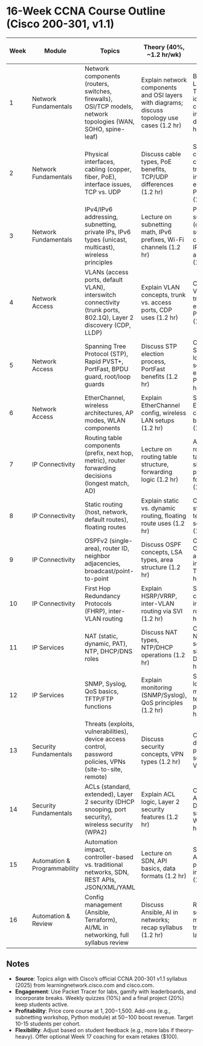 # 16-Week CCNA Course Outline (Cisco 200-301, v1.1)

| Week | Module | Topics | Theory (40%, ~1.2 hr/wk) | Practice (60%, ~1.8 hr/wk) | Notes |
|------|--------|--------|--------------------------|---------------------------|-------|
| 1 | Network Fundamentals | Network components (routers, switches, firewalls), OSI/TCP models, network topologies (WAN, SOHO, spine-leaf) | Explain network components and OSI layers with diagrams; discuss topology use cases (1.2 hr) | Build a simple LAN in Packet Tracer; identify components in a topology diagram (1.8 hr) | Use visuals for engagement; introduce course structure |
| 2 | Network Fundamentals | Physical interfaces, cabling (copper, fiber, PoE), interface issues, TCP vs. UDP | Discuss cable types, PoE benefits, TCP/UDP differences (1.2 hr) | Simulate cable connections; troubleshoot interface errors in Packet Tracer (1.8 hr) | Group activity: “Diagnose a cable fault” |
| 3 | Network Fundamentals | IPv4/IPv6 addressing, subnetting, private IPs, IPv6 types (unicast, multicast), wireless principles | Lecture on subnetting math, IPv6 prefixes, Wi-Fi channels (1.2 hr) | Practice subnetting (calculate subnets), configure IPv6 addresses (1.8 hr) | Offer optional “Subnetting Mastery” workshop ($50 add-on) |
| 4 | Network Access | VLANs (access ports, default VLAN), interswitch connectivity (trunk ports, 802.1Q), Layer 2 discovery (CDP, LLDP) | Explain VLAN concepts, trunk vs. access ports, CDP uses (1.2 hr) | Configure VLANs and trunks; enable CDP in Packet Tracer (1.8 hr) | Role-play: “Set up a VLAN for a small office” |
| 5 | Network Access | Spanning Tree Protocol (STP), Rapid PVST+, PortFast, BPDU guard, root/loop guards | Discuss STP election process, PortFast benefits (1.2 hr) | Configure STP, simulate loop scenarios, enable PortFast (1.8 hr) | Gamify: “Prevent a network loop” challenge |
| 6 | Network Access | EtherChannel, wireless architectures, AP modes, WLAN components | Explain EtherChannel config, wireless LAN setups (1.2 hr) | Set up EtherChannel, configure a basic WLAN (1.8 hr) | Discuss real-world Wi-Fi deployment scenarios |
| 7 | IP Connectivity | Routing table components (prefix, next hop, metric), router forwarding decisions (longest match, AD) | Lecture on routing table structure, forwarding logic (1.2 hr) | Analyze routing tables, simulate packet forwarding (1.8 hr) | Use flowcharts for routing decisions |
| 8 | IP Connectivity | Static routing (host, network, default routes), floating routes | Explain static vs. dynamic routing, floating route uses (1.2 hr) | Configure static routes, test failover scenarios (1.8 hr) | Group troubleshooting: “Fix a routing error” |
| 9 | IP Connectivity | OSPFv2 (single-area), router ID, neighbor adjacencies, broadcast/point-to-point | Discuss OSPF concepts, LSA types, area structure (1.2 hr) | Configure OSPF, verify adjacencies in Packet Tracer (1.8 hr) | Mid-course review; offer exam prep session ($30 add-on) |
| 10 | IP Connectivity | First Hop Redundancy Protocols (FHRP), inter-VLAN routing | Explain HSRP/VRRP, inter-VLAN routing via SVI (1.2 hr) | Set up HSRP, configure inter-VLAN routing (1.8 hr) | Tie to real-world: “Redundancy in enterprise networks” |
| 11 | IP Services | NAT (static, dynamic, PAT), NTP, DHCP/DNS roles | Discuss NAT types, NTP/DHCP operations (1.2 hr) | Configure NAT pools, set up NTP, simulate DHCP (1.8 hr) | Guest speaker: “IP services in industry” ($20 webinar) |
| 12 | IP Services | SNMP, Syslog, QoS basics, TFTP/FTP functions | Explain monitoring (SNMP/Syslog), QoS principles (1.2 hr) | Set up SNMP, log Syslog messages, test QoS policies (1.8 hr) | Demo: “Monitor a network with SNMP” |
| 13 | Security Fundamentals | Threats (exploits, vulnerabilities), device access control, password policies, VPNs (site-to-site, remote) | Discuss security concepts, VPN types (1.2 hr) | Configure device passwords, set up a basic VPN (1.8 hr) | Ethical hacking demo to excite students |
| 14 | Security Fundamentals | ACLs (standard, extended), Layer 2 security (DHCP snooping, port security), wireless security (WPA2) | Explain ACL logic, Layer 2 security features (1.2 hr) | Configure ACLs, enable DHCP snooping, set WPA2 (1.8 hr) | Offer “Security Essentials” add-on ($50, 4 hr) |
| 15 | Automation & Programmability | Automation impact, controller-based vs. traditional networks, SDN, REST APIs, JSON/XML/YAML | Lecture on SDN, API basics, data formats (1.2 hr) | Script basic API calls, parse JSON in Python (1.8 hr) | Hackathon: “Automate a network task” |
| 16 | Automation & Review | Config management (Ansible, Terraform), AI/ML in networking, full syllabus review | Discuss Ansible, AI in networks; recap syllabus (1.2 hr) | Run Ansible scripts, take mock exam, troubleshoot labs (1.8 hr) | Bundle exam voucher ($300); offer Python add-on ($100) |

## Notes
- **Source**: Topics align with Cisco’s official CCNA 200-301 v1.1 syllabus (2025) from learningnetwork.cisco.com and cisco.com.
- **Engagement**: Use Packet Tracer for labs, gamify with leaderboards, and incorporate breaks. Weekly quizzes (10%) and a final project (20%) keep students active.
- **Profitability**: Price core course at $1,200-$1,500. Add-ons (e.g., subnetting workshop, Python module) at $50-$100 boost revenue. Target 10-15 students per cohort.
- **Flexibility**: Adjust based on student feedback (e.g., more labs if theory-heavy). Offer optional Week 17 coaching for exam retakes ($100).